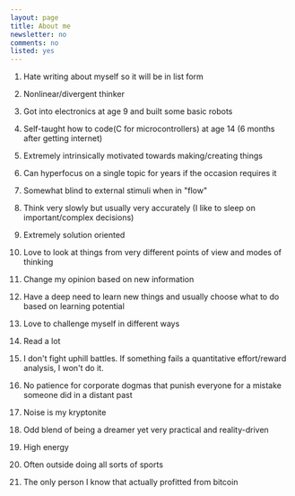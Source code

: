```yaml
---
layout: page
title: About me
newsletter: no
comments: no
listed: yes
---
```

1) Hate writing about myself so it will be in list form

2) Nonlinear/divergent thinker 

3) Got into electronics at age 9 and built some basic robots

4) Self-taught how to code(C for microcontrollers) at age 14 (6 months after getting internet) 

5) Extremely intrinsically motivated towards making/creating things

6) Can hyperfocus on a single topic for years if the occasion requires it

7) Somewhat blind to external stimuli when in "flow"

8) Think very slowly but usually very accurately (I like to sleep on important/complex decisions)

9) Extremely solution oriented 

10) Love to look at things from very different points of view and modes of thinking

11) Change my opinion based on new information

12) Have a deep need to learn new things and usually choose what to do based on learning potential

13) Love to challenge myself in different ways

14) Read a lot 

15) I don't fight uphill battles. If something fails a quantitative effort/reward analysis, I won't do it.

16) No patience for corporate dogmas that punish everyone for a mistake someone did in a distant past 

17) Noise is my kryptonite 

18) Odd blend of being a dreamer yet very practical and reality-driven 

19) High energy

20) Often outside doing all sorts of sports

21) The only person I know that actually profitted from bitcoin
